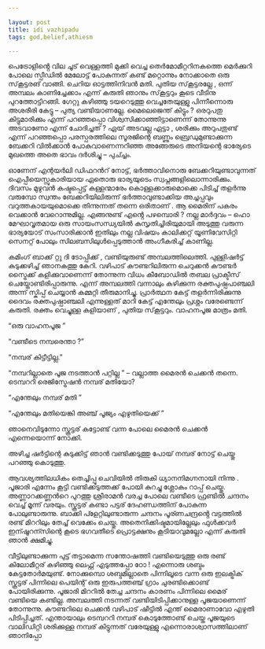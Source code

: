 ```yaml
---

layout: post
title: idi vazhipadu
tags: god,belief,athiesm

---
```




പെട്രോളിൻ്റെ വില ചൂട് വെള്ളത്തി മുക്കി വെച്ച തെർമോമീറ്ററിനകത്തെ മെർക്കുറി പോലെ സ്പീഡിൽ മേലോട്ട് പോകുന്നത് കണ്ട് മറ്റൊന്നും നോക്കാതെ ഒരു സ്‌കൂട്ടരങ് വാങ്ങി. ചെറിയ ഓട്ടത്തിനിവൻ മതി. പുതിയ സ്‌കൂട്ടരല്ലേ , ഒന്ന് അമ്പലം കാണിച്ചേക്കാം എന്ന് കരുതി ഞാനും സ്‌കൂട്ടറും കൂടെ വീടിനു പുറത്തോട്ടിറങ്ങി. ഗേറ്റു കഴിഞ്ഞു ടയറെടുത്തു വെച്ചതേയുള്ളു പിന്നീന്നൊരു അശരീരി കേട്ടു – പുത്യ വണ്ടിയാണല്ലേ. മൈലെജെന്ത് കിട്ടും ? ഒരറുപതു കിട്ടുമാരിക്കും എന്ന് പറഞ്ഞപ്പൊ വിശ്വസിക്കാഞ്ഞിട്ടാണെന്ന് തോന്നുന്നു അടവാണോ എന്ന് ചോദിച്ചത് ? ഏയ് അടവല്ല ഏട്ടാ , ശരിക്കും അറുപതുണ്ട് എന്ന് പറഞ്ഞപ്പൊ പരസ്പരത്തിലെ സൂരജിന്റെ ബണ്ണും ബ്രെഡുമുണ്ടാക്കുന്ന ബേക്കറി വിൽക്കാൻ പോകുവാണെന്നറിഞ്ഞ അങ്ങേരുടെ അനിയന്റെ ഭാര്യേടെ മുഖത്തെ അതെ ഭാവം ദർശിച്ചു – പുച്ച്ചം.

ഓണേന് എന്റയർലി ഡിഫറൻറ് നോട്ട്, ഭർത്താവിനൊരു ബേക്കറിയുണ്ടാവുന്നത് ഐപ്പീയെസ്സുകാരിയായ ഏതൊരു ഭാര്യയുടെം സ്വപ്നങ്ങളിലൊന്നാരിക്കും. ദിവസം മുഴുവൻ കഷ്ടപ്പെട്ട് കള്ളന്മാരേം കൊള്ളക്കാരുമൊക്കെ പിടിച്ച് തളർന്നു വരുമ്പോ സ്വന്തം ബേക്കറിയിലിരുന്ന് ഭർത്താവുണ്ടാക്കിയ അച്ചപ്പവും വറുത്തകായയുമൊക്കെ തിന്നുന്നത് തന്നെ ഒരിതാണ് . ആ മൈരിന് പകരം വെക്കാൻ വേറൊന്നുമില്ല. എങ്ങനുണ്ട് എൻ്റെ പഴമ്പൊരി ? നല്ല മാർദ്ദവം – ഹൊ മേഘാവൃതമായ ഒരു സായംസന്ധ്യയിൽ കുസൃതിച്ചിരിയുമായി അടുത്തു വരുന്ന ഭാര്യയോട് സംസാരിക്കാൻ ഇതിലും നല്ല വിഷയം കാലിക്കറ്റ് യൂണിവേസിറ്റി സെനറ്റ്‌ പോലും സിലബസിലുൾപ്പെടുത്താൻ അംഗീകരിച്ച് കാണില്ല.

കമിംഗ് ബാക്ക് റ്റു ദി ടോപ്പിക്ക് , വണ്ടിയുരുണ്ട് അമ്പലത്തിലെത്തി. പുള്ളിഷർട്ട് കുടുക്കഴിച്ച് ഞാനകത്തു കേറി. വഴിപാട് കൗണ്ടറിലിരുന്ന ചെറുക്കൻ കൗണ്ടർ സ്ട്രൈക്ക് കളിക്കുവാണെന്ന് തോന്നുന്ന വിധം കീബോഡിൽ തബല പ്രാക്ടീസ് ചെയ്തോണ്ടിരിപ്പാരുന്നു. എന്ന് അമ്പലത്തി വന്നാലും കഴിക്കുന്ന രക്തപുഷ്പപാഞ്ചലി അന്ന് സ്കിപ്പ് ചെയ്യാൻ കമ്മറ്റി തീരുമാനിച്ചു. പ്രാർത്ഥന കേട്ട് തളർന്നിരിക്കുന്നു ദൈവം രക്തപുഷ്പാഞ്ചലി എന്നുള്ളത് മാറി കേട്ട് എന്തേലും പ്രശ്നം വരേണ്ടെന്ന് കരുതി. രക്തം വെച്ചുള്ള കളിയാണ് , പുതിയ സ്‌കൂട്ടറും. വാഹനപൂജ മാത്രം മതി.

“ഒരു വാഹനപൂജ ”

“വണ്ടീടെ നമ്പരെന്താ ?”

“നമ്പര് കിട്ടീട്ടില്ല.”

“നമ്പറില്ലാതെ പൂജ നടത്താൻ പറ്റില്ല ” – വല്ലാത്ത മൈരൻ ചെക്കൻ തന്നെ. ടെമ്പററി രെജിസ്ട്രേഷൻ നമ്പര് മതിയോ?

“എന്തേലും നമ്പര് മതി ”

“എന്തേലും മതിയെങ്കി അഞ്ച് പൂജ്യം എഴുതിയെക്ക്‌ ”

ഞാനെവിടുന്നോ സ്കൂട്ടര് കട്ടോണ്ട് വന്ന പോലെ മൈരൻ ചെക്കൻ എന്നെയൊന്ന് നോക്കി.

അഴിച്ച ഷർട്ടിന്റെ കുടുക്കിട്ട് ഞാൻ വണ്ടിക്കടുത്തു പോയ് നമ്പര് നോട്ട് ചെയ്തു പറഞ്ഞു കൊടുത്തു.

ആവശ്യത്തിലധികം തെച്ചിപ്പൂ ചെവിയിൽ തിരുകി ധ്യാനനിമഗ്നനായി നിന്നു . പൂജാരി എന്നേം കൂട്ടി വണ്ടിക്കടുത്തക്ക് പോയി കുറച്ചു ശ്ലോകം റാപ്പ് ചെയ്തു. അണ്ണാറക്കണ്ണൻറെ പുറത്തു ശ്രീരാമൻ വരച്ച പോലെ വണ്ടീടെ ഫ്രണ്ടിൽ ചന്ദനം വെച്ച് മൂന്ന് വരയും. സ്കൂട്ടര് കണ്ടാ പട്ടര് ദേഹണ്ഡത്തിന് പോകുന്ന പോലുണ്ടാരുന്നു. ബാക്കി പ്ളേറ്റിലുണ്ടാരുന്ന ചന്ദനം പൂര്ണചന്ദ്രൻ്റെ വട്ടത്തിൽ രണ്ട് മിററിലും തേച്ച് വെക്കേം ചെയ്തു. അതെനിക്കിഷ്ടമായില്ലേലും ഫുൾക്കവർ ഇന്ഷൂറന്സിന്റെ കൂടെ ഭഗവതീടെ പ്രൊട്ടക്ഷനും കൂടിയാവുമല്ലോ എന്ന് കരുതി ഞാൻ ക്ഷമിച്ചു.

വീട്ടിലുണ്ടാക്കുന്ന പുട്ട് തട്ടാമെന്ന സന്തോഷത്തി വണ്ടിയെടുത്തു ഒരു രണ്ട് കിലോമീറ്റര് കഴിഞ്ഞു ലെഫ്റ്റ് എടുത്തപ്പോ ഠോ ! എന്നൊരു ശബ്ദം കേട്ടതോർമയുണ്ട്. നോക്കുമ്പൊ ശബ്ദമില്ലാതെ പിന്നിലൂടെ വന്ന ഒരു ഇലക്ട്രിക് സ്കൂട്ടര് പിന്നിലെ പെയിന്റ് ഒരു ഇരുപത്തഞ്ച് ഗ്രാം ചുരണ്ടിക്കൊണ്ട് പോയിരിക്കുന്നു. പൂജാരി മിററിൽ തേച്ച ചന്ദനം കാരണം പിന്നിലെ മൈര് വണ്ടിയെ കണ്ടില്ല. അമ്പലത്തി നടന്നത് വണ്ടിയിടിപ്പിക്കാനുള്ള പൂജയാണെന്ന് തോന്നുന്നു. കൗണ്ടറിലെ ചെക്കൻ വഴിപാട് ഷീട്ടിൽ എന്ത് മൈരാണാവോ എഴുതി പിടിപ്പിച്ചത്. എന്തായാലും ടെമ്പററി നമ്പര് കൊടുത്തോണ്ട് ചെയ്ത പൂജയുടെ വാലിഡിറ്റി ശരിക്കുള്ള നമ്പര് കിട്ടുന്നത് വരേയുള്ളു എന്നൊരാശ്വാസത്തിലാണ് ഞാനിപ്പോ
